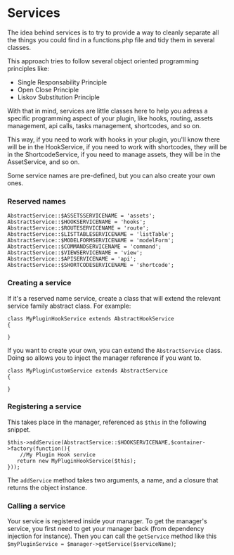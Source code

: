 # Services

The idea behind services is to try to provide a way to cleanly separate all the things you could find in a functions.php file and tidy them in several classes.

This approach tries to follow several object oriented programming principles like:

- Single Responsability Principle
- Open Close Principle
- Liskov Substitution Principle

With that in mind, services are little classes here to help you adress a specific programming aspect of your plugin, like hooks, routing, assets management, api calls, tasks management, shortcodes, and so on.

This way, if you need to work with hooks in your plugin, you'll know there will be in the HookService, if you need to work with shortcodes, they will be in the ShortcodeService, if you need to manage assets, they will be in the AssetService, and so on.

Some service names are pre-defined, but you can also create your own ones.

### Reserved names
```
AbstractService::$ASSETSSERVICENAME = 'assets';
AbstractService::$HOOKSERVICENAME = 'hooks';
AbstractService::$ROUTESERVICENAME = 'route';
AbstractService::$LISTTABLESERVICENAME = 'listTable';
AbstractService::$MODELFORMSERVICENAME = 'modelForm';
AbstractService::$COMMANDSERVICENAME = 'command';
AbstractService::$VIEWSERVICENAME = 'view';
AbstractService::$APISERVICENAME = 'api';
AbstractService::$SHORTCODESERVICENAME = 'shortcode';
```

### Creating a service

If it's a reserved name service, create a class that will extend the relevant service family abstract class. For example:

```
class MyPluginHookService extends AbstractHookService
{

}
```

If you want to create your own, you can extend the `AbstractService` class. Doing so allows you to inject the manager reference if you want to.

```
class MyPluginCustomService extends AbstractService
{

}
```

### Registering a service

This takes place in the manager, referenced as `$this` in the following snippet.

```
$this->addService(AbstractService::$HOOKSERVICENAME,$container->factory(function(){
	//My Plugin Hook service
   return new MyPluginHookService($this);
}));
```

The `addService` method takes two arguments, a name, and a closure that returns the object instance.

### Calling a service

Your service is registered inside your manager. To get the manager's service, you first need to get your manager back (from dependency injection for instance).
Then you can call the `getService` method like this `$myPluginService = $manager->getService($serviceName)`;

